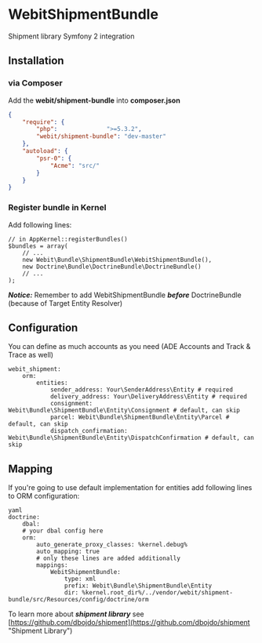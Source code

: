 # WebitShipmentBundle

Shipment library Symfony 2 integration

## Installation
### via Composer

Add the **webit/shipment-bundle** into **composer.json**

```json
{
    "require": {
        "php":              ">=5.3.2",
        "webit/shipment-bundle": "dev-master"
    },
    "autoload": {
        "psr-0": {
            "Acme": "src/"
        }
    }
}
```

### Register bundle in Kernel
Add following lines:

```
// in AppKernel::registerBundles()
$bundles = array(
    // ...
    new Webit\Bundle\ShipmentBundle\WebitShipmentBundle(),
    new Doctrine\Bundle\DoctrineBundle\DoctrineBundle()
    // ...
);
```

***Notice:*** Remember to add WebitShipmentBundle ***before*** DoctrineBundle (because of Target Entity Resolver)

## Configuration
You can define as much accounts as you need (ADE Accounts and Track & Trace as well)

```
webit_shipment:
    orm:
        entities:
            sender_address: Your\SenderAddress\Entity # required
            delivery_address: Your\DeliveryAddress\Entity # required
            consignment: Webit\Bundle\ShipmentBundle\Entity\Consignment # default, can skip
            parcel: Webit\Bundle\ShipmentBundle\Entity\Parcel # default, can skip
            dispatch_confirmation: Webit\Bundle\ShipmentBundle\Entity\DispatchConfirmation # default, can skip
```
## Mapping
If you're going to use default implementation for entities add following lines to ORM configuration:
```
yaml
doctrine:
    dbal:
    # your dbal config here
    orm:
        auto_generate_proxy_classes: %kernel.debug%
        auto_mapping: true
        # only these lines are added additionally
        mappings:
            WebitShipmentBundle:
                type: xml
                prefix: Webit\Bundle\ShipmentBundle\Entity
                dir: %kernel.root_dir%/../vendor/webit/shipment-bundle/src/Resources/config/doctrine/orm
```

To learn more about ***shipment library*** see [https://github.com/dbojdo/shipment](https://github.com/dbojdo/shipment "Shipment Library")
